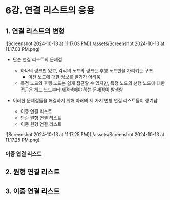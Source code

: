 # 6강. 연결 리스트의 응용

## 1. 연결 리스트의 변형

![Screenshot 2024-10-13 at 11.17.03 PM](./assets/Screenshot 2024-10-13 at 11.17.03 PM.png)

- 단순 연결 리스트의 문제점
  - 하나의 링크만 있고, 각각의 노드의 링크는 후행 노드만을 가리키는 구조 
    - 이전 노드에 대한 정보를 알기가 어려움
  - 특정 노드의 후행 노드는 쉽게 접근할 수 있지만, 특정 노드의 선행 노드에 대한 접근은 헤드 노드부터 재검색해야 하는 문제점이 발생함



- 이러한 문제점들을 해결하기 위해 아래의 세 가지 변형 연결 리스트들이 생겨남
  - 이중 연결 리스트
  - 단순 원형 연결 리스트
  - 이중 원형 연결 리스트

![Screenshot 2024-10-13 at 11.17.25 PM](./assets/Screenshot 2024-10-13 at 11.17.25 PM.png)



### 이중 연결 리스트







## 2. 원형 연결 리스트



## 3. 이중 연결 리스트

 

